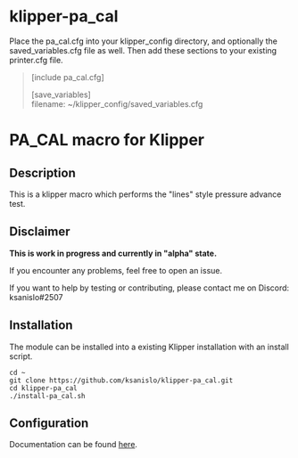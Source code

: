 # klipper-pa_cal

Place the pa_cal.cfg into your klipper_config directory, and optionally the saved_variables.cfg file as well.
Then add these sections to your existing printer.cfg file.

>[include pa_cal.cfg]
>
>[save_variables]<br>
>filename: ~/klipper_config/saved_variables.cfg

# PA_CAL macro for Klipper

## Description

This is a klipper macro which performs the "lines" style pressure advance test.


## Disclaimer
**This is work in progress and currently in "alpha" state.**

If you encounter any problems, feel free to open an issue.

If you want to help by testing or contributing, please contact me on Discord: ksanislo#2507

## Installation

The module can be installed into a existing Klipper installation with an install script. 

    cd ~
    git clone https://github.com/ksanislo/klipper-pa_cal.git
    cd klipper-pa_cal
    ./install-pa_cal.sh

## Configuration

Documentation can be found [here](docs/PA_CAL.md).


